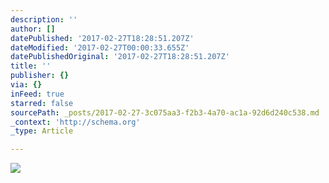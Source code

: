 ```yaml
---
description: ''
author: []
datePublished: '2017-02-27T18:28:51.207Z'
dateModified: '2017-02-27T00:00:33.655Z'
datePublishedOriginal: '2017-02-27T18:28:51.207Z'
title: ''
publisher: {}
via: {}
inFeed: true
starred: false
sourcePath: _posts/2017-02-27-3c075aa3-f2b3-4a70-ac1a-92d6d240c538.md
_context: 'http://schema.org'
_type: Article

---
```

![](https://the-grid-user-content.s3-us-west-2.amazonaws.com/843c3328-37de-4ec2-ba2b-1b7d99df8f51.jpg)